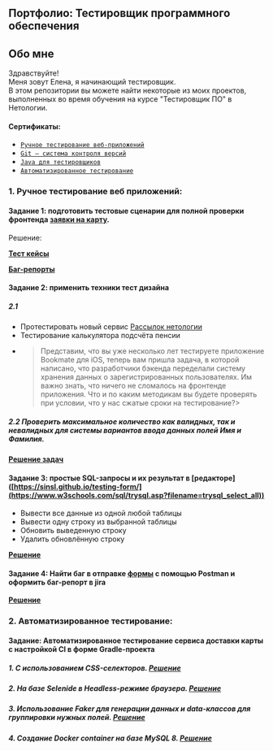 ## Портфолио: Тестировщик программного обеспечения

## Обо мне 
Здравствуйте!
<br>
Меня зовут Елена, я начинающий тестировщик. <br>
В этом репозитории вы можете найти некоторые из моих проектов, выполненных во время обучения на курсе "Тестировщик ПО" в Нетологии.
<br>
   #### Сертификаты:
   * [```Ручное тестирование веб-приложений```](https://disk.yandex.ru/i/A56QVKzFqUoW0w)
   * [```Git — система контроля версий```](https://disk.yandex.ru/i/SzLJydABLZz-aQ)
   * [```Java для тестировщиков```](https://disk.yandex.ru/i/S87ClqXBRdH5Rw)
   * [```Автоматизированное тестирование```](https://disk.yandex.ru/i/nMjlo-tKb1Xz-Q)

### 1. Ручное тестирование веб приложений:
#### Задание 1: подготовить тестовые сценарии для полной проверки фронтенда **[заявки на карту](https://sinsl.github.io/testing-form/)**. 
Решение:

**[Тест кейсы](https://disk.yandex.ru/i/y6qjtnhDbkyo3Q)**

**[Баг-репорты](https://disk.yandex.ru/d/Fe-Xvh-10D63hg)**
#### Задание 2: применить техники тест дизайна
##### 2.1 
* Протестировать новый сервис [Рассылок нетологии](https://l.netology.ru/email#rec37570033)
* Тестирование калькулятора подсчёта пенсии
* >Представим, что вы уже несколько лет тестируете приложение Bookmate для iOS, теперь вам пришла задача, в которой написано, что разработчики бэкенда переделали систему хранения данных о зарегистрированных пользователях. Им важно знать, что ничего не сломалось на фронтенде приложения. Что и по каким методикам вы будете проверять при условии, что у нас сжатые сроки на тестирование?>
##### 2.2 Проверить максимальное количество как валидных, так и невалидных для системы вариантов ввода данных полей Имя и Фамилия.
**[Решение задач](https://disk.yandex.ru/i/SBPSMPXEytelCA)** 
#### Задание 3: простые SQL-запросы и их результат в [редакторе]**([https://sinsl.github.io/testing-form/](https://www.w3schools.com/sql/trysql.asp?filename=trysql_select_all))**
* Вывести все данные из одной любой таблицы
* Вывести одну строку из выбранной таблицы
* Обновить выведенную строку
* Удалить обновлённую строку
  
**[Решение](https://disk.yandex.ru/i/P8PfBc2wUsOsbg)**
#### Задание 4: Найти баг в отправке [формы](https://sinsl.github.io/testing-form/) с помощью Postman и оформить баг-репорт в jira
**[Решение](https://disk.yandex.ru/i/BAqDZTq4q_wGHQ)**
### 2. Автоматизированное тестирование:
#### Задание:	Автоматизированное тестирование сервиса доставки карты с настройкой CI в форме Gradle-проекта
##### 1. С использованием CSS-селекторов. **[Решение](https://github.com/lengayva/Atest4-Selenide)**
##### 2. На базе Selenide в Headless-режиме браузера. **[Решение](https://github.com/lengayva/Atest3-WEB)**
##### 3. Использование Faker для генерации данных и data-классов для группировки нужных полей. **[Решение](https://github.com/lengayva/Atest5-Patterns2)**
##### 4. Создание Docker container на базе MySQL 8. **[Решение](https://github.com/lengayva/Atest8-SQL)**

